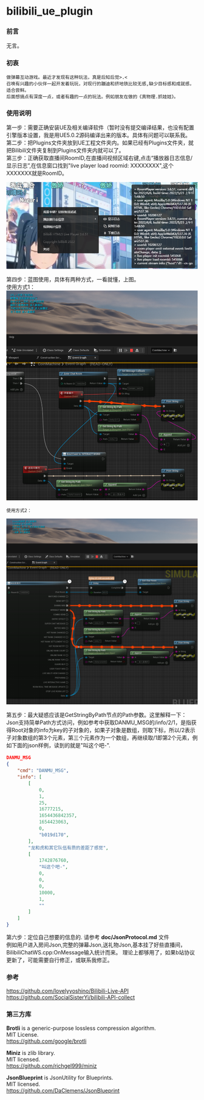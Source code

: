 # bilibili_ue_plugin

### 前言
无言。

### 初衷
    做弹幕互动游戏。最近才发现有这种玩法，真是后知后觉>.< 
    召唤有兴趣的小伙伴一起开发着玩玩，对现行的蹦迪和挤地铁比较无感,缺少目标感和成就感，适合尝鲜。
    后面想搞点有深度一点，或者有趣的一点的玩法。例如朋友在做的《真物理.抓娃娃》。

### ****使用说明****
第一步：需要正确安装UE及相关编译软件（暂时没有提交编译结果，也没有配置引擎版本设置，我是用UE5.0.2源码编译出来的版本。具体有问题可以联系我。  
第二步：把Plugins文件夹放到UE工程文件夹内。如果已经有Plugins文件夹，就把Bilibili文件夹复制到Plugins文件夹内就可以了。  
第三步：正确获取直播间RoomID,在直播间视频区域右键,点击“播放器日志信息/显示日志”,在信息窗口找到"live player load roomid: XXXXXXXX",这个XXXXXXX就是RoomID。  

![roomid获取](doc/roomid%E8%8E%B7%E5%8F%96%E6%96%B9%E5%BC%8F.png)

第四步：蓝图使用，具体有两种方式，一看就懂，上图。   
    使用方式1：  
![使用方式1](/doc/%E4%BD%BF%E7%94%A8%E6%96%B9%E5%BC%8F1.png)

    使用方式2：  
![使用方式1](/doc/%E4%BD%BF%E7%94%A8%E6%96%B9%E5%BC%8F2.png)

第五步：最大疑惑应该是GetStringByPath节点的Path参数。这里解释一下：  
Json支持简单Path方式访问，例如参考中获取DANMU_MSG的/info/2/1，是指获得Root对象的info为key的子对象的，如果子对象是数组，则取下标，所以/2表示子对象数组的第3个元素，第三个元素作为一个数组，再继续取/1即第2个元素，例如下面的json样例，读到的就是"叫这个吧-".

```json
DANMU_MSG
{
    "cmd": "DANMU_MSG",
    "info": [
        [
            0,
            1,
            25,
            16777215,
            1654436842357,
            1654423063,
            0,
            "b019d170",
        ],
        "龙和虎和其它队伍有质的差距了感觉",
        [
            1742876760,
            "叫这个吧-",
            0,
            0,
            0,
            10000,
            1,
            ""
        ]
    ]
}
```

第六步：定位自己想要的信息的.
请参考 **doc/JsonProtocol.md** 文件  
例如用户进入房间Json,完整的弹幕Json,送礼物Json,基本挂了好些直播间，BilibiliChatWS.cpp:OnMessage输入统计而来。
理论上都够用了，如果b站协议更新了，可能需要自行修正，或联系我修正。

### 参考
https://github.com/lovelyyoshino/Bilibili-Live-API  
https://github.com/SocialSisterYi/bilibili-API-collect

### 第三方库  
  
**Brotli** is a generic-purpose lossless compression algorithm.  
MIT License.  
https://github.com/google/brotli


**Miniz** is zlib library.  
MIT licensed.  
https://github.com/richgel999/miniz

**JsonBlueprint** is JsonUtility for Blueprints.  
MIT licensed.  
https://github.com/DaClemens/JsonBlueprint